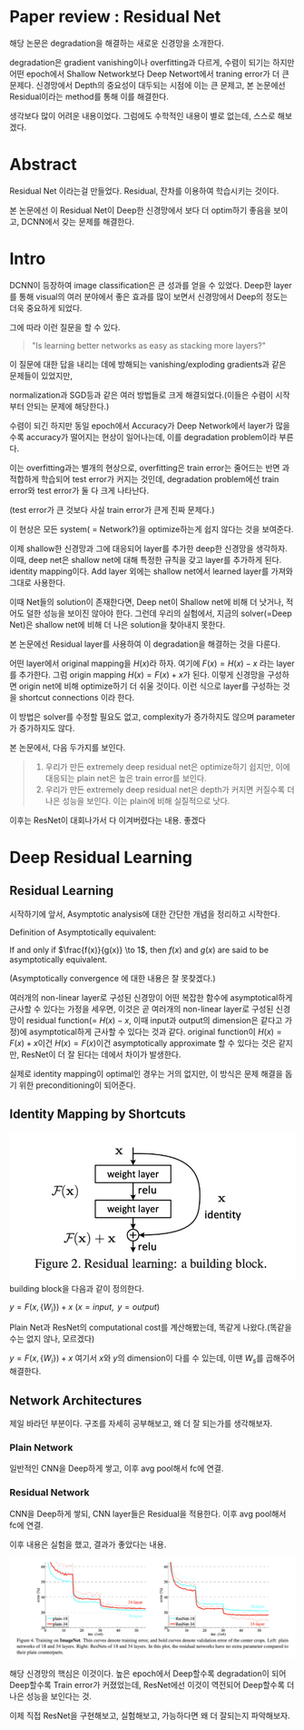 # Paper review : Residual Net
해당 논문은 degradation을 해결하는 새로운 신경망을 소개한다.

degradation은 gradient vanishing이나 overfitting과 다르게, 수렴이 되기는 하지만 어떤 epoch에서 Shallow Network보다 Deep Networt에서 traning error가 더 큰 문제다. 신경망에서 Depth의 중요성이 대두되는 시점에 이는 큰 문제고, 본 논문에선 Residual이라는 method를 통해 이를 해결한다.

생각보다 많이 어려운 내용이었다. 그럼에도 수학적인 내용이 별로 없는데, 스스로 해보겠다.

# Abstract
Residual Net 이라는걸 만들었다. Residual, 잔차를 이용하여 학습시키는 것이다.

본 논문에선 이 Residual Net이 Deep한 신경망에서 보다 더 optim하기 좋음을 보이고,
DCNN에서 갖는 문제를 해결한다.

# Intro

DCNN이 등장하여 image classification은 큰 성과를 얻을 수 있었다.
Deep한 layer를 통해 visual의 여러 분야에서 좋은 효과를 많이 보면서 신경망에서 Deep의 정도는 더욱 중요하게 되었다.

그에 따라 이런 질문을 할 수 있다.

> "Is learning better networks as easy as stacking more layers?"


이 질문에 대한 답을 내리는 데에 방해되는 vanishing/exploding gradients과 같은 문제들이 있었지만,

normalization과 SGD등과 같은 여러 방법들로 크게 해결되었다.(이들은 수렴이 시작부터 안되는 문제에 해당한다.)

수렴이 되긴 하지만 동일 epoch에서 Accuracy가 Deep Network에서 layer가 많을수록 accuracy가 떨어지는 현상이 일어나는데, 이를 degradation problem이라 부른다.

이는 overfitting과는 별개의 현상으로, overfitting은 train error는 줄어드는 반면 과적합하게 학습되어 test error가 커지는 것인데, degradation problem에선 train error와 test error가 둘 다 크게 나타난다. 

(test error가 큰 것보다 사실 train error가 큰게 진짜 문제다.)

이 현상은 모든 system( = Network?)을 optimize하는게 쉽지 않다는 것을 보여준다.

이제 shallow한 신경망과 그에 대응되어 layer를 추가한 deep한 신경망을 생각하자. 이때, deep net은 shallow net에 대해 특정한 규칙을 갖고 layer를 추가하게 된다. identity mapping이다. Add layer 외에는 shallow net에서 learned layer를 가져와 그대로 사용한다.

이때 Net들의 solution이 존재한다면, Deep net이 Shallow net에 비해 더 낫거나, 적어도 덜한 성능을 보이진 않아야 한다. 그런데 우리의 실험에서, 지금의 solver(=Deep Net)은 shallow net에 비해 더 나은 solution을 찾아내지 못한다.

본 논문에선 Residual layer를 사용하여 이 degradation을 해결하는 것을 다룬다.

어떤 layer에서 original mapping을 $H(x)$라 하자. 여기에 $F(x) = H(x) - x$ 라는 layer를 추가한다. 그럼 origin mapping $H(x) = F(x) + x$가 된다. 이렇게 신경망을 구성하면 origin net에 비해 optimize하기 더 쉬울 것이다. 이런 식으로 layer를 구성하는 것을 shortcut connections 이라 한다. 

이 방법은 solver를 수정할 필요도 없고, complexity가 증가하지도 않으며 parameter가 증가하지도 않다.

본 논문에서, 다음 두가지를 보인다.

> 1) 우리가 만든 extremely deep residual net은 optimize하기 쉽지만, 이에 대응되는 plain net은 높은 train error를 보인다.
> 2) 우리가 만든 extremely deep residual net은 depth가 커지면 커질수록 더 나은 성능을 보인다. 이는 plain에 비해 실질적으로 낫다.

이후는 ResNet이 대회나가서 다 이겨버렸다는 내용. 좋겠다



# Deep Residual Learning
## Residual Learning
시작하기에 앞서, Asymptotic analysis에 대한 간단한 개념을 정리하고 시작한다.

Definition of Asymptotically equivalent:

If and only if $\frac{f(x)}{g(x)} \to 1$, then $f(x)$ and $g(x)$ are said to be asymptotically equivalent.

(Asymptotically convergence 에 대한 내용은 잘 못찾겠다.)

여러개의 non-linear layer로 구성된 신경망이 어떤 복잡한 함수에 asymptotical하게 근사할 수 있다는 가정을 세우면, 이것은 곧 여러개의 non-linear layer로 구성된 신경망이 residual function(= $H(x) - x$, 이때 input과 output의 dimension은 같다고 가정)에 asymptotical하게 근사할 수 있다는 것과 같다.
original function이 $H(x) = F(x) + x$이건 $H(x) = F(x)$이건 asymptotically approximate 할 수 있다는 것은 같지만, ResNet이 더 잘 된다는 데에서 차이가 발생한다. 

실제로 identity mapping이 optimal인 경우는 거의 없지만, 이 방식은 문제 해결을 돕기 위한 preconditioning이 되어준다. 

## Identity Mapping by Shortcuts

![Alt text](image1-1.png)
building block을 다음과 같이 정의한다.

$y = F(x, \{W_i\})+ x$ ($x = input,\text{ } y = output$)

Plain Net과 ResNet의 computational cost를 계산해봤는데, 똑같게 나왔다.(똑같을 수는 없지 않나, 모르겠다)

$y = F(x, \{W_i\})+ x$ 여기서 $x$와 $y$의 dimension이 다를 수 있는데, 이땐 $W_s$를 곱해주어 해결한다.

## Network Architectures
제일 바라던 부분이다. 구조를 자세히 공부해보고, 왜 더 잘 되는가를 생각해보자.

### Plain Network
일반적인 CNN을 Deep하게 쌓고, 이후 avg pool해서 fc에 연결.

### Residual Network
CNN을 Deep하게 쌓되, CNN layer들은 Residual을 적용한다. 이후 avg pool해서 fc에 연결.


이후 내용은 실험을 했고, 결과가 좋았다는 내용.

![Alt text](image2.png)

해당 신경망의 핵심은 이것이다. 높은 epoch에서 Deep할수록 degradation이 되어 Deep할수록 Train error가 커졌었는데, ResNet에선 이것이 역전되어 Deep할수록 더 나은 성능을 보인다는 것.

이제 직접 ResNet을 구현해보고, 실험해보고, 가능하다면 왜 더 잘되는지 파악해보자.
